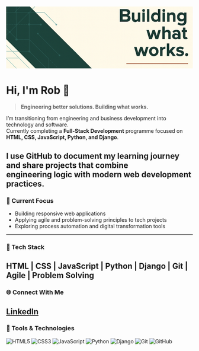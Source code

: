![GitHub Banner](https://raw.githubusercontent.com/FollowRob/FollowRob/main/banner.png)

# Hi, I'm Rob 👋  

> **Engineering better solutions. Building what works.**

I’m transitioning from engineering and business development into technology and software.  
Currently completing a **Full-Stack Development** programme focused on **HTML, CSS, JavaScript, Python, and Django**.

I use GitHub to document my learning journey and share projects that combine  
engineering logic with modern web development practices.
---
### 🔧 Current Focus
- Building responsive web applications  
- Applying agile and problem-solving principles to tech projects  
- Exploring process automation and digital transformation tools  
---
### 🧰 Tech Stack
HTML | CSS | JavaScript | Python | Django | Git | Agile | Problem Solving  
---
### 🌐 Connect With Me
[LinkedIn](https://www.linkedin.com/in/robjamessmith)
---
### 🧰 Tools & Technologies
![HTML5](https://img.shields.io/badge/HTML5-E34F26?style=flat&logo=html5&logoColor=white)
![CSS3](https://img.shields.io/badge/CSS3-1572B6?style=flat&logo=css3&logoColor=white)
![JavaScript](https://img.shields.io/badge/JavaScript-F7DF1E?style=flat&logo=javascript&logoColor=black)
![Python](https://img.shields.io/badge/Python-3776AB?style=flat&logo=python&logoColor=white)
![Django](https://img.shields.io/badge/Django-092E20?style=flat&logo=django&logoColor=white)
![Git](https://img.shields.io/badge/Git-F05032?style=flat&logo=git&logoColor=white)
![GitHub](https://img.shields.io/badge/GitHub-181717?style=flat&logo=github&logoColor=white)

<!--
**FollowRob/FollowRob** is a ✨ _special_ ✨ repository because its `README.md` (this file) appears on your GitHub profile.

Here are some ideas to get you started:

- 🔭 I’m currently working on ...
- 🌱 I’m currently learning ...
- 👯 I’m looking to collaborate on ...
- 🤔 I’m looking for help with ...
- 💬 Ask me about ...
- 📫 How to reach me: ...
- 😄 Pronouns: ...
- ⚡ Fun fact: ...
-->
